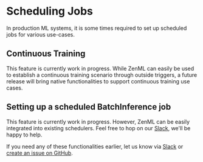 # Scheduling Jobs

In production ML systems, it is some times required to set up scheduled jobs for various use-cases.

## Continuous Training

This feature is currently work in progress. While ZenML can easily be used to establish a continuous training scenario through outside triggers, a future release will bring native functionalities to support continuous training use cases.

## Setting up a scheduled BatchInference job

This feature is currently work in progress. However, ZenML can be easily integrated into existing schedulers. Feel free to hop on our [Slack](https://zenml.io/slack-invite), we'll be happy to help.

If you need any of these functionalities earlier, let us know via [Slack](https://zenml.io/slack-invite) or [create an issue on GitHub](https://https://github.com/maiot-io/zenml).


